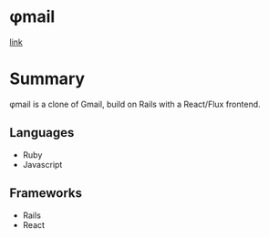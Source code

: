 # φmail

[link][heroku]

[heroku]: http://phimail.pw

# Summary

φmail is a clone of Gmail, build on Rails with a React/Flux frontend.  

## Languages

- Ruby
- Javascript

## Frameworks

- Rails
- React


